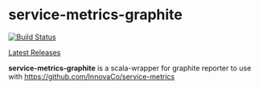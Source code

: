 # service-metrics-graphite

[![Build Status](https://travis-ci.org/InnovaCo/service-metrics-graphite.svg?branch=master)](https://travis-ci.org/InnovaCo/service-metrics-graphite)

[ Latest Releases ](https://oss.sonatype.org/#nexus-search;gav~eu.inn~service-metrics-graphite_*~~~)

**service-metrics-graphite** is a scala-wrapper for graphite reporter to use with https://github.com/InnovaCo/service-metrics

